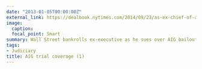 ```yaml
---
date: "2013-01-05T00:00:00Z"
external_link: https://dealbook.nytimes.com/2014/09/23/as-ex-chief-of-a-i-g-sues-u-s-wall-st-is-happy-to-pay-the-tab/
image:
  caption: 
  focal_point: Smart
summary: Wall Street bankrolls ex-executive as he sues over AIG bailout, claiming the federal government should pay him billions
tags:
- Judiciary
title: AIG trial coverage (1)
---
```

